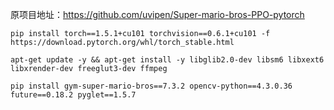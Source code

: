 
原项目地址：https://github.com/uvipen/Super-mario-bros-PPO-pytorch


```shell script
pip install torch==1.5.1+cu101 torchvision==0.6.1+cu101 -f https://download.pytorch.org/whl/torch_stable.html
```

```shell script
apt-get update -y && apt-get install -y libglib2.0-dev libsm6 libxext6 libxrender-dev freeglut3-dev ffmpeg
```

```shell script
pip install gym-super-mario-bros==7.3.2 opencv-python==4.3.0.36 future==0.18.2 pyglet==1.5.7
```